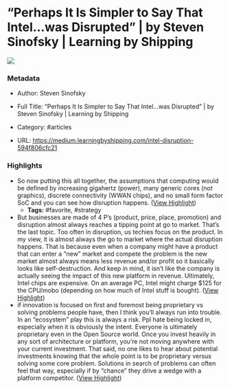 # “Perhaps It Is Simpler to Say That Intel…was Disrupted” | by Steven Sinofsky | Learning by Shipping

![](https://readwise-assets.s3.amazonaws.com/static/images/article3.5c705a01b476.png)

### Metadata

- Author: Steven Sinofsky
- Full Title: “Perhaps It Is Simpler to Say That Intel…was Disrupted” | by Steven Sinofsky | Learning by Shipping
- Category: #articles


- URL: https://medium.learningbyshipping.com/intel-disruption-594f806cfc21

### Highlights

- So now putting this all together, the assumptions that computing would be defined by increasing gigahertz (power), many generic cores (not graphics), discrete connectivity (WWAN chips), and no small form factor SoC and you can see how disruption happens. ([View Highlight](https://instapaper.com/read/1374103518/15017324))
    - **Tags:** #favorite, #strategy
- But businesses are made of 4 P’s (product, price, place, promotion) and disruption almost always reaches a tipping point at go to market. That’s the last topic.
  Too often in disruption, us techies focus on the product. In my view, it is almost always the go to market where the actual disruption happens. That is because even when a company might have a product that can enter a “new” market and compete the problem is the new market almost always means less revenue and/or profit so it basically looks like self-destruction. And keep in mind, it isn’t like the company is actually seeing the impact of this new platform in revenue.
  Ultimately, Intel chips are expensive. On an average PC, Intel might charge $125 for the CPU/mobo (depending on how much of Intel stuff is bought). ([View Highlight](https://instapaper.com/read/1374103518/15017448))
- if innovation is focused on first and foremost being proprietary vs solving problems people have, then I think you’ll always run into trouble.
  In an “ecosystem” play this is always a risk. Ppl hate being locked in, especially when it is obviously the intent.
  Everyone is ultimately proprietary even in the Open Source world. Once you invest heavily in any sort of architecture or platform, you’re not moving anywhere with your current investment. That said, no one likes to hear about potential investments knowing that the whole point is to be proprietary versus solving some core problem. Solutions in search of problems can often feel that way, especially if by “chance” they drive a wedge with a platform competitor. ([View Highlight](https://instapaper.com/read/1374103518/15018680))
